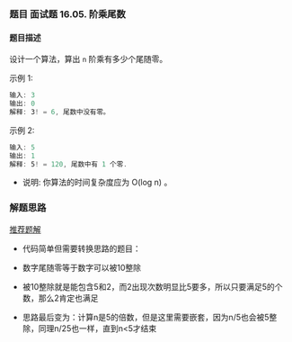 ### 题目 面试题 16.05. 阶乘尾数
#### 题目描述
设计一个算法，算出 `n` 阶乘有多少个尾随零。

示例 1:

```js
输入: 3
输出: 0
解释: 3! = 6, 尾数中没有零。
```
示例 2:

```js
输入: 5
输出: 1
解释: 5! = 120, 尾数中有 1 个零.
```
- 说明: 你算法的时间复杂度应为 O(log n) 。
### 解题思路
[推荐题解](https://leetcode-cn.com/problems/factorial-zeros-lcci/solution/javascriptjie-fa-by-hizhaoxiaoyang/)
- 代码简单但需要转换思路的题目：

- 数字尾随零等于数字可以被10整除
- 被10整除就是能包含5和2，而2出现次数明显比5要多，所以只要满足5的个数，那么2肯定也满足
- 思路最后变为：计算n是5的倍数，但是这里需要嵌套，因为n/5也会被5整除，同理n/25也一样，直到n<5才结束
